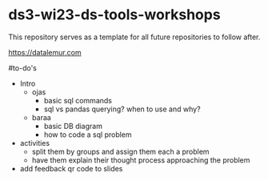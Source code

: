 # ds3-wi23-ds-tools-workshops
This repository serves as a template for all future repositories to follow after.

https://datalemur.com

#to-do's

- Intro
  - ojas
    - basic sql commands
    - sql vs pandas querying? when to use and why?
  - baraa
    - basic DB diagram
    - how to code a sql problem
- activities
  -   split them by groups and assign them each a problem
  -   have them explain their thought process approaching the problem
- add feedback qr code to slides 


